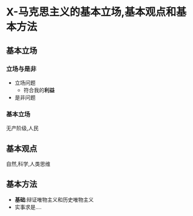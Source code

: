 # X-马克思主义的基本立场,基本观点和基本方法
## 基本立场
### 立场与是非
- 立场问题
	- 符合我的**利益**
- 是非问题
### 基本立场
无产阶级,人民
## 基本观点
自然,科学,人类思维
## 基本方法
- **基础**:辩证唯物主义和历史唯物主义 
- 实事求是.... <!--SR:!2022-10-13,1,230-->